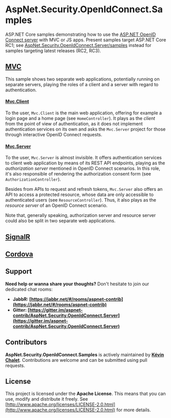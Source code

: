 AspNet.Security.OpenIdConnect.Samples
=====================================

ASP.NET Core samples demonstrating how to use the [ASP.NET OpenID Connect server](https://github.com/aspnet-contrib/AspNet.Security.OpenIdConnect.Server) with MVC or JS apps. Present samples target ASP.NET Core RC1; see [AspNet.Security.OpenIdConnect.Server/samples](https://github.com/aspnet-contrib/AspNet.Security.OpenIdConnect.Server/tree/dev/samples) instead for samples targeting latest releases (RC2, RC3).

## [MVC](./samples/Mvc)

This sample shows two separate web applications, potentially running on separate servers, playing the roles of a client and a server with regard to authentication.

#### [Mvc.Client](./samples/Mvc/Mvc.Client)

To the user, `Mvc.Client` is the main web application, offering for example a login page and a home page (see `HomeController`). 
It plays as the *client* from the point of view of authentication, as it does not implement authentication services on its own and asks the `Mvc.Server` project for those through interactive OpenID Connect requests.

#### [Mvc.Server](./samples/Mvc/Mvc.Server)

To the user, `Mvc.Server` is almost invisible. 
It offers authentication services to client web application by means of its REST API endpoints, playing as the *authorization server* mentioned in OpenID Connect scenarios.
In this role, it's also responsible of rendering the authorization consent form (see `AuthorizationController`).

Besides from APIs to request and refresh tokens, `Mvc.Server` also offers an API to access a protected resource, whose data are only accessible to authenticated users (see `ResourceController`).
Thus, it also plays as the *resource server* of an OpenID Connect scenario.

Note that, generally speaking, authorization server and resource server could also be split in two separate web applications.

## [SignalR](./samples/SignalR)

## [Cordova](./samples/Cordova)

## Support

**Need help or wanna share your thoughts?** Don't hesitate to join our dedicated chat rooms:

- **JabbR: [https://jabbr.net/#/rooms/aspnet-contrib](https://jabbr.net/#/rooms/aspnet-contrib)**
- **Gitter: [https://gitter.im/aspnet-contrib/AspNet.Security.OpenIdConnect.Server](https://gitter.im/aspnet-contrib/AspNet.Security.OpenIdConnect.Server)**

## Contributors

**AspNet.Security.OpenIdConnect.Samples** is actively maintained by **[Kévin Chalet](https://github.com/PinpointTownes)**. Contributions are welcome and can be submitted using pull requests.

## License

This project is licensed under the **Apache License**. This means that you can use, modify and distribute it freely. See [http://www.apache.org/licenses/LICENSE-2.0.html](http://www.apache.org/licenses/LICENSE-2.0.html) for more details.

